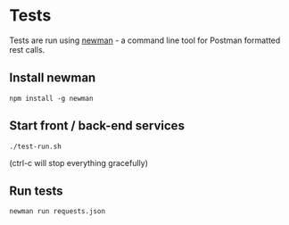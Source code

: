 # Tests

Tests are run using [newman](https://www.npmjs.com/package/newman) - a command line tool for Postman formatted rest calls.

## Install newman

`npm install -g newman`

## Start front / back-end services

`./test-run.sh`

(ctrl-c will stop everything gracefully)

## Run tests

`newman run requests.json`

